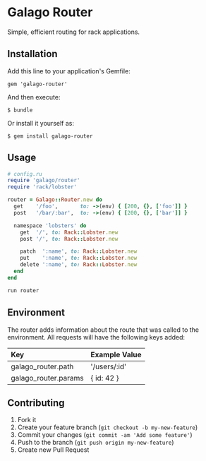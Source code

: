 # Galago Router

Simple, efficient routing for rack applications.

## Installation

Add this line to your application's Gemfile:

    gem 'galago-router'

And then execute:

    $ bundle

Or install it yourself as:

    $ gem install galago-router

## Usage

```ruby
# config.ru
require 'galago/router'
require 'rack/lobster'

router = Galago::Router.new do
  get    '/foo',       to: ->(env) { [200, {}, ['foo']] }
  post   '/bar/:bar',  to: ->(env) { [200, {}, ['bar']] }

  namespace 'lobsters' do
    get  '/', to: Rack::Lobster.new
    post '/', to: Rack::Lobster.new

    patch  ':name', to: Rack::Lobster.new
    put    ':name', to: Rack::Lobster.new
    delete ':name', to: Rack::Lobster.new
  end
end

run router
```

## Environment

The router adds information about the route that was called to the environment.
All requests will have the following keys added:

| Key                  | Example Value |
| :------------------- | :------------ |
| galago_router.path   | '/users/:id'  |
| galago_router.params | { id: 42 }    |


## Contributing

1. Fork it
2. Create your feature branch (`git checkout -b my-new-feature`)
3. Commit your changes (`git commit -am 'Add some feature'`)
4. Push to the branch (`git push origin my-new-feature`)
5. Create new Pull Request

